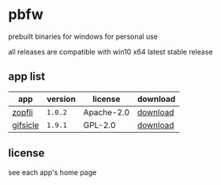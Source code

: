 # pbfw
prebuilt binaries for windows for personal use

all releases are compatible with win10 x64 latest stable release

## app list

| app | version | license | download |
|-----|---------|---------|----------|
| [zopfli](https://github.com/google/zopfli) | `1.0.2` | Apache-2.0 | [download](https://github.com/hyrious/pbfw/releases/tag/zopfli) |
| [gifsicle](https://github.com/kohler/gifsicle) | `1.9.1` | GPL-2.0 | [download](https://github.com/hyrious/pbfw/releases/tag/gifsicle) |

## license
see each app's home page

